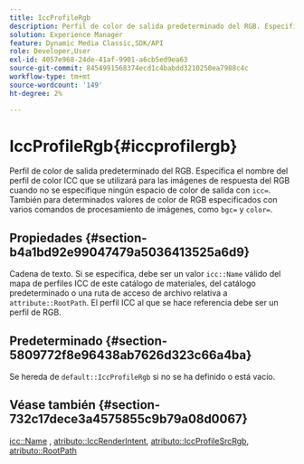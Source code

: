 ```yaml
---
title: IccProfileRgb
description: Perfil de color de salida predeterminado del RGB. Especifica el nombre del perfil de color ICC que se utilizará para las imágenes de respuesta del RGB cuando no se especifique ningún espacio de color de salida con icc=. También para determinados valores de color de RGB especificados con varios comandos de procesamiento de imágenes, como bgc= y color=.
solution: Experience Manager
feature: Dynamic Media Classic,SDK/API
role: Developer,User
exl-id: 4057e968-24de-41af-9901-a6cb5ed9ea63
source-git-commit: 8454991568374ecd1c4babdd3210250ea7988c4c
workflow-type: tm+mt
source-wordcount: '149'
ht-degree: 2%

---
```


# IccProfileRgb{#iccprofilergb}

Perfil de color de salida predeterminado del RGB. Especifica el nombre del perfil de color ICC que se utilizará para las imágenes de respuesta del RGB cuando no se especifique ningún espacio de color de salida con `icc=`. También para determinados valores de color de RGB especificados con varios comandos de procesamiento de imágenes, como `bgc=` y `color=`.

## Propiedades {#section-b4a1bd92e99047479a5036413525a6d9}

Cadena de texto. Si se especifica, debe ser un valor `icc::Name` válido del mapa de perfiles ICC de este catálogo de materiales, del catálogo predeterminado o una ruta de acceso de archivo relativa a `attribute::RootPath`. El perfil ICC al que se hace referencia debe ser un perfil de RGB.

## Predeterminado {#section-5809772f8e96438ab7626d323c66a4ba}

Se hereda de `default::IccProfileRgb` si no se ha definido o está vacío.

## Véase también {#section-732c17dece3a4575855c9b79a08d0067}

[icc::Name](../../../../../ir-api/material-cat/image-rendering-api-ref/c-ir-material-catalog/c-ir-icc-profile-map-reference/r-ir-name-icc.md#reference-7a293ede360e433782575f8f6a562ac2) , [atributo::IccRenderIntent](../../../../../ir-api/material-cat/image-rendering-api-ref/c-ir-material-catalog/c-ir-attributes-reference/r-ir-iccrenderintent.md#reference-3b80b7a4c25545a593c5076f318b5c40), [atributo::IccProfileSrcRgb](../../../../../ir-api/material-cat/image-rendering-api-ref/c-ir-material-catalog/c-ir-attributes-reference/r-ir-iccprofilesrcrgb.md#reference-2fb0f7cfc6e74813b82cd98ae165bd49), [atributo::RootPath](../../../../../ir-api/material-cat/image-rendering-api-ref/c-ir-material-catalog/c-ir-attributes-reference/r-ir-rootpath.md#reference-a4d7c96b62e14fcbad1740c702f160f3)
